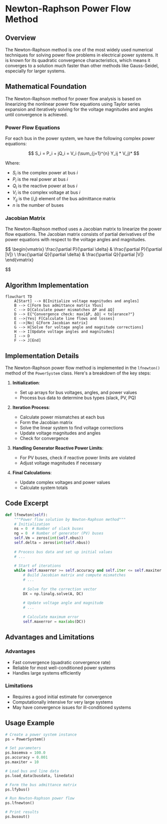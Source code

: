 # Newton-Raphson Power Flow Method

## Overview

The Newton-Raphson method is one of the most widely used numerical techniques for solving power flow problems in electrical power systems. It is known for its quadratic convergence characteristics, which means it converges to a solution much faster than other methods like Gauss-Seidel, especially for larger systems.

## Mathematical Foundation

The Newton-Raphson method for power flow analysis is based on linearizing the nonlinear power flow equations using Taylor series expansion and iteratively solving for the voltage magnitudes and angles until convergence is achieved.

### Power Flow Equations

For each bus in the power system, we have the following complex power equations:

$$
S_i = P_i + jQ_i = V_i  (\sum_{j=1}^{n} Y_ij * V_j)*
$$

Where:
- $S_i$ is the complex power at bus $i$
- $P_i$ is the real power at bus $i$
- $Q_i$ is the reactive power at bus $i$
- $V_i$ is the complex voltage at bus $i$
- $Y_{ij}$ is the ($i$,$j$) element of the bus admittance matrix
- $n$ is the number of buses

### Jacobian Matrix

The Newton-Raphson method uses a Jacobian matrix to linearize the power flow equations. The Jacobian matrix consists of partial derivatives of the power equations with respect to the voltage angles and magnitudes.

$$
\begin{vmatrix}
\frac{\partial P}{\partial \delta} & \frac{\partial P}{\partial |V|} \\
\frac{\partial Q}{\partial \delta} & \frac{\partial Q}{\partial |V|}
\end{vmatrix}

$$
## Algorithm Implementation

```mermaid
flowchart TD
    A[Start] --> B[Initialize voltage magnitudes and angles]
    B --> C[Form bus admittance matrix Ybus]
    C --> D[Calculate power mismatches ΔP and ΔQ]
    D --> E{"Convergence check: max|ΔP, ΔQ| < tolerance?"}
    E -->|Yes| F[Calculate line flows and losses]
    E -->|No| G[Form Jacobian matrix]
    G --> H[Solve for voltage angle and magnitude corrections]
    H --> I[Update voltage angles and magnitudes]
    I --> D
    F --> J[End]
```

<!-- ![Newton-Raphson Power Flow Method](./flow_newton_raphson.png) -->

## Implementation Details

The Newton-Raphson power flow method is implemented in the `lfnewton()` method of the `PowerSystem` class. Here's a breakdown of the key steps:

1. **Initialization**:
   - Set up arrays for bus voltages, angles, and power values
   - Process bus data to determine bus types (slack, PV, PQ)

2. **Iteration Process**:
   - Calculate power mismatches at each bus
   - Form the Jacobian matrix
   - Solve the linear system to find voltage corrections
   - Update voltage magnitudes and angles
   - Check for convergence

3. **Handling Generator Reactive Power Limits**:
   - For PV buses, check if reactive power limits are violated
   - Adjust voltage magnitudes if necessary

4. **Final Calculations**:
   - Update complex voltages and power values
   - Calculate system totals

## Code Excerpt

```python
def lfnewton(self):
    """Power flow solution by Newton-Raphson method"""
    # Initialization
    ns = 0  # Number of slack buses
    ng = 0  # Number of generator (PV) buses
    self.Vm = zeros(int(self.nbus))
    self.delta = zeros(int(self.nbus))
    
    # Process bus data and set up initial values
    # ...
    
    # Start of iterations
    while self.maxerror >= self.accuracy and self.iter <= self.maxiter:
        # Build Jacobian matrix and compute mismatches
        # ...
        
        # Solve for the correction vector
        DX = np.linalg.solve(A, DC)
        
        # Update voltage angle and magnitude
        # ...
        
        # Calculate maximum error
        self.maxerror = max(abs(DC))
```

## Advantages and Limitations

### Advantages
- Fast convergence (quadratic convergence rate)
- Reliable for most well-conditioned power systems
- Handles large systems efficiently

### Limitations
- Requires a good initial estimate for convergence
- Computationally intensive for very large systems
- May have convergence issues for ill-conditioned systems

## Usage Example

```python
# Create a power system instance
ps = PowerSystem()

# Set parameters
ps.basemva = 100.0
ps.accuracy = 0.001
ps.maxiter = 10

# Load bus and line data
ps.load_data(busdata, linedata)

# Form the bus admittance matrix
ps.lfybus()

# Run Newton-Raphson power flow
ps.lfnewton()

# Print results
ps.busout()
```